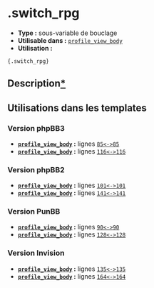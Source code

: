 # .switch_rpg
* __Type :__ sous-variable de bouclage
* __Utilisable dans :__ [`profile_view_body`](../tpl/profile_view_body.md#readme)
* __Utilisation :__

```html
{.switch_rpg}
```

## Description[*](https://fa-tvars.appspot.com/var/.switch_rpg)
## Utilisations dans les templates

### Version phpBB3
* __[`profile_view_body`](../tpl/profile_view_body.md#readme) :__ lignes [`85`](../src/prosilver/profile_view_body.tpl#L85)[`<->`](../src/prosilver/profile_view_body.tpl#L85-L85)[`85`](../src/prosilver/profile_view_body.tpl#L85)
* __[`profile_view_body`](../tpl/profile_view_body.md#readme) :__ lignes [`116`](../src/prosilver/profile_view_body.tpl#L116)[`<->`](../src/prosilver/profile_view_body.tpl#L116-L116)[`116`](../src/prosilver/profile_view_body.tpl#L116)

### Version phpBB2
* __[`profile_view_body`](../tpl/profile_view_body.md#readme) :__ lignes [`101`](../src/subsilver/profile_view_body.tpl#L101)[`<->`](../src/subsilver/profile_view_body.tpl#L101-L101)[`101`](../src/subsilver/profile_view_body.tpl#L101)
* __[`profile_view_body`](../tpl/profile_view_body.md#readme) :__ lignes [`141`](../src/subsilver/profile_view_body.tpl#L141)[`<->`](../src/subsilver/profile_view_body.tpl#L141-L141)[`141`](../src/subsilver/profile_view_body.tpl#L141)

### Version PunBB
* __[`profile_view_body`](../tpl/profile_view_body.md#readme) :__ lignes [`90`](../src/punbb/profile_view_body.tpl#L90)[`<->`](../src/punbb/profile_view_body.tpl#L90-L90)[`90`](../src/punbb/profile_view_body.tpl#L90)
* __[`profile_view_body`](../tpl/profile_view_body.md#readme) :__ lignes [`128`](../src/punbb/profile_view_body.tpl#L128)[`<->`](../src/punbb/profile_view_body.tpl#L128-L128)[`128`](../src/punbb/profile_view_body.tpl#L128)

### Version Invision
* __[`profile_view_body`](../tpl/profile_view_body.md#readme) :__ lignes [`135`](../src/invision/profile_view_body.tpl#L135)[`<->`](../src/invision/profile_view_body.tpl#L135-L135)[`135`](../src/invision/profile_view_body.tpl#L135)
* __[`profile_view_body`](../tpl/profile_view_body.md#readme) :__ lignes [`164`](../src/invision/profile_view_body.tpl#L164)[`<->`](../src/invision/profile_view_body.tpl#L164-L164)[`164`](../src/invision/profile_view_body.tpl#L164)


